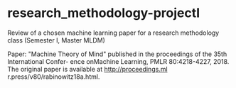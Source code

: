 # research_methodology-projectI
Review of a chosen machine learning paper for a research methodology class (Semester I, Master MLDM)

Paper: "Machine Theory of Mind" published in the proceedings of the 35th International Confer-
ence onMachine Learning, PMLR 80:4218-4227, 2018. The original paper is available at http://proceedings.ml
r.press/v80/rabinowitz18a.html.
